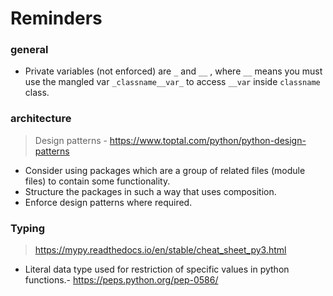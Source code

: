 # Reminders

### general

- Private variables (not enforced) are `_` and `__` , where `__` means you must use the mangled var `_classname__var_` to access `__var` inside `classname` class.

### architecture

> Design patterns - https://www.toptal.com/python/python-design-patterns

- Consider using packages which are a group of related files (module files) to contain some functionality.
- Structure the packages in such a way that uses composition.
- Enforce design patterns where required.

### Typing

>  https://mypy.readthedocs.io/en/stable/cheat_sheet_py3.html

- Literal data type used for restriction of specific values in python functions.- https://peps.python.org/pep-0586/

